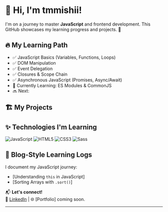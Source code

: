 # 👋 Hi, I'm tmmishii!
I'm on a journey to master **JavaScript** and frontend development. This GitHub showcases my learning progress and projects. 🚀

## 🔥 My Learning Path
- ✅ JavaScript Basics (Variables, Functions, Loops)
- ✅ DOM Manipulation
- ✅ Event Delegation
- ✅ Closures & Scope Chain
- ✅ Asynchronous JavaScript (Promises, Async/Await)
- 🔄 Currently Learning: ES Modules & CommonJS
- 🔜 Next: 

## 🏗️ My Projects


## ✨ Technologies I'm Learning
![JavaScript](https://img.shields.io/badge/JavaScript-F7DF1E?logo=javascript&logoColor=black&style=for-the-badge)
![HTML5](https://img.shields.io/badge/HTML5-E34F26?logo=html5&logoColor=white&style=for-the-badge)
![CSS3](https://img.shields.io/badge/CSS3-1572B6?logo=css3&logoColor=white&style=for-the-badge)
![Sass](https://img.shields.io/badge/Sass-CC6699?logo=sass&logoColor=white&style=for-the-badge)

## 📝 Blog-Style Learning Logs
I document my JavaScript journey:
- [Understanding `this` in JavaScript]
- [Sorting Arrays with `.sort()`]


📬 **Let's connect!**  
💼 [LinkedIn]() | 🌐 [Portfolio] coming soon.

---
